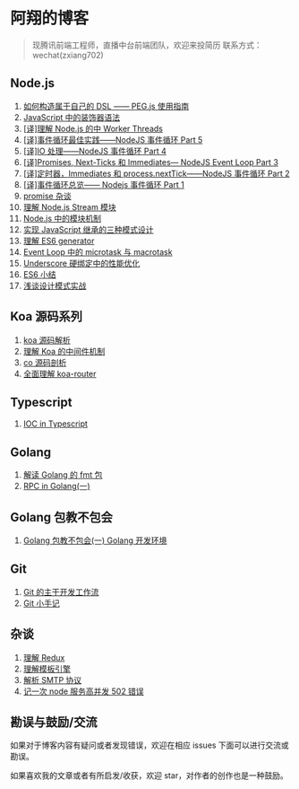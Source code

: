 # 阿翔的博客

> 现腾讯前端工程师，直播中台前端团队，欢迎来投简历
> 联系方式：wechat(zxiang702)

## Node.js

1. [如何构造属于自己的 DSL —— PEG.js 使用指南](https://github.com/zhangxiang958/zhangxiang958.github.io/issues/54)
2. [JavaScript 中的装饰器语法](https://github.com/zhangxiang958/zhangxiang958.github.io/issues/50)
3. [[译]理解 Node.js 的中 Worker Threads](https://github.com/zhangxiang958/zhangxiang958.github.io/issues/49)
4. [[译]事件循环最佳实践——NodeJS 事件循环 Part 5](https://github.com/zhangxiang958/zhangxiang958.github.io/issues/47)
5. [[译]IO 处理——NodeJS 事件循环 Part 4](https://github.com/zhangxiang958/zhangxiang958.github.io/issues/46)
6. [[译]Promises, Next-Ticks 和 Immediates— NodeJS Event Loop Part 3](https://github.com/zhangxiang958/zhangxiang958.github.io/issues/45)
7. [[译]定时器，Immediates 和 process.nextTick——NodeJS 事件循环 Part 2](https://github.com/zhangxiang958/zhangxiang958.github.io/issues/44)
8. [[译]事件循环总览—— Nodejs 事件循环 Part 1](https://github.com/zhangxiang958/zhangxiang958.github.io/issues/43)
9. [promise 杂谈](https://github.com/zhangxiang958/zhangxiang958.github.io/issues/42)
10. [理解 Node.js Stream 模块](https://github.com/zhangxiang958/zhangxiang958.github.io/issues/41)
11. [Node.js 中的模块机制](https://github.com/zhangxiang958/zhangxiang958.github.io/issues/40)
12. [实现 JavaScript 继承的三种模式设计](https://github.com/zhangxiang958/zhangxiang958.github.io/issues/37)
13. [理解 ES6 generator](https://github.com/zhangxiang958/zhangxiang958.github.io/issues/32)
14. [Event Loop 中的 microtask 与 macrotask](https://github.com/zhangxiang958/zhangxiang958.github.io/issues/31)
15. [Underscore 硬绑定中的性能优化](https://github.com/zhangxiang958/zhangxiang958.github.io/issues/28)
16. [ES6 小结](https://github.com/zhangxiang958/zhangxiang958.github.io/issues/26)
17. [浅谈设计模式实战](https://github.com/zhangxiang958/zhangxiang958.github.io/issues/27)

## Koa 源码系列

1. [koa 源码解析](https://github.com/zhangxiang958/zhangxiang958.github.io/issues/35)
2. [理解 Koa 的中间件机制](https://github.com/zhangxiang958/zhangxiang958.github.io/issues/34)
3. [co 源码剖析](https://github.com/zhangxiang958/zhangxiang958.github.io/issues/33)
4. [全面理解 koa-router](https://github.com/zhangxiang958/zhangxiang958.github.io/issues/38)

## Typescript

1. [IOC in Typescript](https://github.com/zhangxiang958/zhangxiang958.github.io/issues/51)

## Golang

1. [解读 Golang 的 fmt 包](https://github.com/zhangxiang958/zhangxiang958.github.io/issues/53)
2. [RPC in Golang(一)](https://github.com/zhangxiang958/zhangxiang958.github.io/issues/55)

## Golang 包教不包会

1. [Golang 包教不包会(一) Golang 开发环境](https://github.com/zhangxiang958/zhangxiang958.github.io/issues/57)

## Git

1. [Git 的主干开发工作流](https://github.com/zhangxiang958/zhangxiang958.github.io/issues/52)
2. [Git 小手记](https://github.com/zhangxiang958/zhangxiang958.github.io/issues/30)

## 杂谈
1. [理解 Redux](https://github.com/zhangxiang958/zhangxiang958.github.io/issues/48)
2. [理解模板引擎](https://github.com/zhangxiang958/zhangxiang958.github.io/issues/39)
3. [解析 SMTP 协议](https://github.com/zhangxiang958/zhangxiang958.github.io/issues/36)
4. [记一次 node 服务高并发 502 错误](https://github.com/zhangxiang958/zhangxiang958.github.io/issues/29)

## 勘误与鼓励/交流

如果对于博客内容有疑问或者发现错误，欢迎在相应 issues 下面可以进行交流或勘误。

如果喜欢我的文章或者有所启发/收获，欢迎 star，对作者的创作也是一种鼓励。
